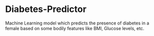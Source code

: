 # Diabetes-Predictor
Machine Learning model which predicts the presence of diabetes in a female based on some bodily features like BMI, Glucose levels, etc.  
